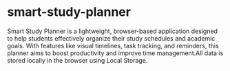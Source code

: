 # smart-study-planner
Smart Study Planner is a lightweight, browser-based application designed to help students effectively organize their study schedules and academic goals. With features like visual timelines, task tracking, and reminders, this planner aims to boost productivity and improve time management.All data is stored locally in the browser using Local Storage.
